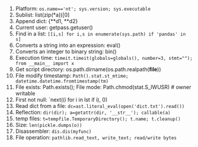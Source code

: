 1. Platform: `os.name=='nt'; sys.version; sys.executable`
1. Sublist: list(zip(*a))[0]
1. Append dict: {**d1, **d2}
1. Current user: getpass.getuser()
1. Find in a list: `[[i,s] for i,s in enumerate(sys.path) if 'pandas' in s]`
1. Converts a string into an expression: eval()
1. Converts an integer to binary string: bin()
1. Execution time: `timeit.timeit(globals=globals(), number=3, stmt=""); from __main__ import x`
1. Get script directory: os.path.dirname(os.path.realpath(__file__))
1. File modify timestamp: `Path().stat.st_mtime; datetime.datetime.fromtimestamp(tm)`
1. File exists: Path.exists(); File mode: Path.chmod(stat.S_IWUSR) # owner writable
1. First not null: `next((i for i in lst if i), 0)
1. Read dict from a file: `dc=ast.literal_eval(open('dict.txt').read())`
1. Reflection: `dir(dir); a=getattr(dir, '__str__'); callable(a)`
1. temp files: `t=tempfile.TemporaryDirectory(); t.name; t.cleanup()`
1. Size: `len(pickle.dumps(o))`
1. Disassembler: `dis.dis(myfunc)`
1. File operation: `pathlib.read_text, write_text; read/write bytes` 
